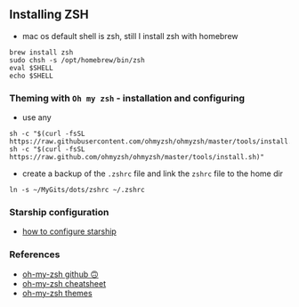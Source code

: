 ## Installing ZSH

- mac os default shell is zsh, still I install zsh with homebrew

```
brew install zsh
sudo chsh -s /opt/homebrew/bin/zsh
eval $SHELL
echo $SHELL
```

### Theming with `Oh my zsh` - installation and configuring

- use any

```
sh -c "$(curl -fsSL https://raw.githubusercontent.com/ohmyzsh/ohmyzsh/master/tools/install.sh)"
sh -c "$(curl -fsSL https://raw.github.com/ohmyzsh/ohmyzsh/master/tools/install.sh)" 

```

- create a backup of the `.zshrc` file and link the `zshrc` file to the home dir

```
ln -s ~/MyGits/dots/zshrc ~/.zshrc 
```


### Starship configuration
- [how to configure starship](https://starship.rs/config/#prompt)


### References

- [oh-my-zsh github 🙃](https://github.com/ohmyzsh/ohmyzsh) 
- [oh-my-zsh cheatsheet](https://github.com/ohmyzsh/ohmyzsh/wiki/Cheatsheet)
- [oh-my-zsh themes](https://github.com/ohmyzsh/ohmyzsh/wiki/Themes)




